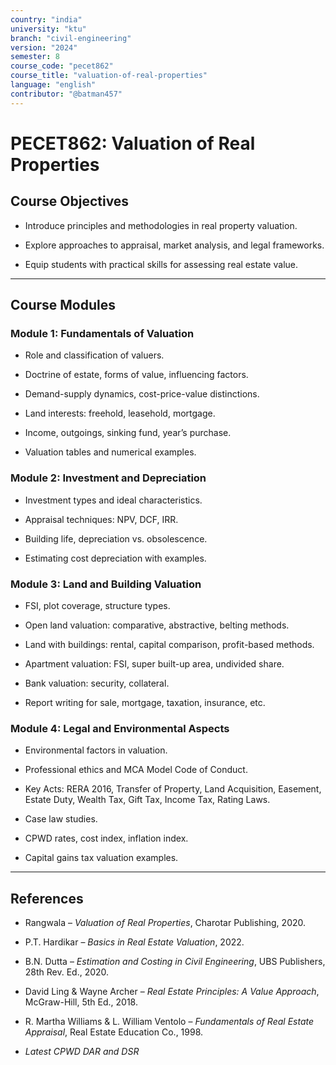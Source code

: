```yaml
---
country: "india"
university: "ktu"
branch: "civil-engineering"
version: "2024"
semester: 8
course_code: "pecet862"
course_title: "valuation-of-real-properties"
language: "english"
contributor: "@batman457"
---
```


# PECET862: Valuation of Real Properties

## Course Objectives

- Introduce principles and methodologies in real property valuation.

- Explore approaches to appraisal, market analysis, and legal frameworks.

- Equip students with practical skills for assessing real estate value.

---

## Course Modules

### Module 1: Fundamentals of Valuation

- Role and classification of valuers.

- Doctrine of estate, forms of value, influencing factors.

- Demand-supply dynamics, cost-price-value distinctions.

- Land interests: freehold, leasehold, mortgage.

- Income, outgoings, sinking fund, year’s purchase.

- Valuation tables and numerical examples.

### Module 2: Investment and Depreciation

- Investment types and ideal characteristics.

- Appraisal techniques: NPV, DCF, IRR.

- Building life, depreciation vs. obsolescence.

- Estimating cost depreciation with examples.

### Module 3: Land and Building Valuation

- FSI, plot coverage, structure types.

- Open land valuation: comparative, abstractive, belting methods.

- Land with buildings: rental, capital comparison, profit-based methods.

- Apartment valuation: FSI, super built-up area, undivided share.

- Bank valuation: security, collateral.

- Report writing for sale, mortgage, taxation, insurance, etc.

### Module 4: Legal and Environmental Aspects

- Environmental factors in valuation.

- Professional ethics and MCA Model Code of Conduct.

- Key Acts: RERA 2016, Transfer of Property, Land Acquisition, Easement, Estate Duty, Wealth Tax, Gift Tax, Income Tax, Rating Laws.

- Case law studies.

- CPWD rates, cost index, inflation index.

- Capital gains tax valuation examples.

---

## References

- Rangwala – *Valuation of Real Properties*, Charotar Publishing, 2020.

- P.T. Hardikar – *Basics in Real Estate Valuation*, 2022.

- B.N. Dutta – *Estimation and Costing in Civil Engineering*, UBS Publishers, 28th Rev. Ed., 2020.

- David Ling & Wayne Archer – *Real Estate Principles: A Value Approach*, McGraw-Hill, 5th Ed., 2018.

- R. Martha Williams & L. William Ventolo – *Fundamentals of Real Estate Appraisal*, Real Estate Education Co., 1998.

- *Latest CPWD DAR and DSR*


